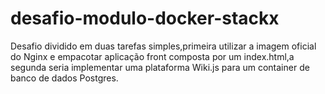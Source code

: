 # desafio-modulo-docker-stackx
 Desafio dividido em duas tarefas simples,primeira utilizar a imagem oficial do Nginx e empacotar aplicação front composta por um index.html,a segunda seria implementar uma plataforma Wiki.js para um container de banco de dados Postgres.
